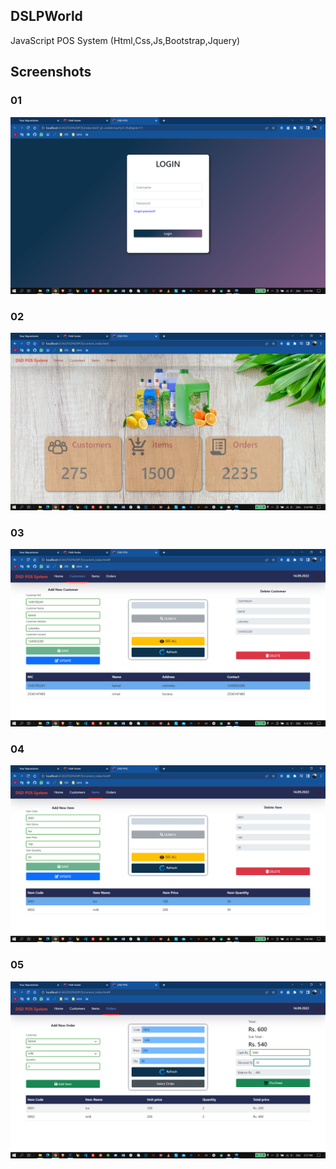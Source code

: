 ## DSLPWorld
JavaScript POS System
(Html,Css,Js,Bootstrap,Jquery)

## Screenshots
### 01
![](assets/img/readme/1.png)
### 02
![](assets/img/readme/2.png)
### 03
![](assets/img/readme/3.png)
### 04
![](assets/img/readme/4.png)
### 05
![](assets/img/readme/5.png)


